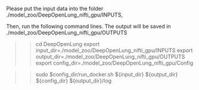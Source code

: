 Please put the input data into the folder ./model_zoo/DeepOpenLung_nifti_gpu/INPUTS, 

Then, run the following command lines. The output will be saved in ./model_zoo/DeepOpenLung_nifti_gpu/OUTPUTS


>> cd DeepOpenLung
>> export input_dir=./model_zoo/DeepOpenLung_nifti_gpu/INPUTS
>> export output_dir=./model_zoo/DeepOpenLung_nifti_gpu/OUTPUTS
>> export config_dir=./model_zoo/DeepOpenLung_nifti_gpu/Config

>> sudo $config_dir/run_docker.sh ${input_dir} ${output_dir} ${config_dir} ${output_dir}/log


